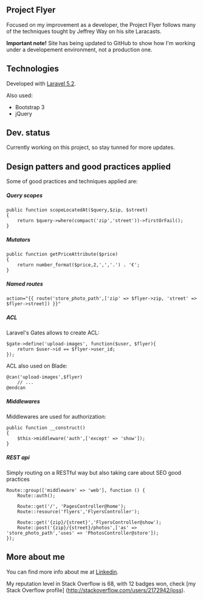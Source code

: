 ## Project Flyer

Focused on my improvement as a developer, the Project Flyer follows many of the techniques tought by Jeffrey Way on his site Laracasts.

**Important note!** Site has being updated to GitHub to show how I'm working under a developement environment, not a production one.

## Technologies

Developed with [Laravel 5.2](http://laravel.com/docs).

Also used:
- Bootstrap 3
- jQuery

## Dev. status

Currently working on this project, so stay tunned for more updates.

## Design patters and good practices applied

Some of good practices and techniques applied are:

##### Query scopes

```
public function scopeLocatedAt($query,$zip, $street)
{
    return $query->where(compact('zip','street'))->firstOrFail();
}
```

##### Mutators

```
public function getPriceAttribute($price)
{
    return number_format($price,2,',','.') . '€';
}
```

##### Named routes

```
action="{{ route('store_photo_path',['zip' => $flyer->zip, 'street' => $flyer->street]) }}"
```

##### ACL

Laravel's Gates allows to create ACL:

```
$gate->define('upload-images', function($user, $flyer){
    return $user->id == $flyer->user_id;
});
```

ACL also used on Blade:

```
@can('upload-images',$flyer)
    // ...
@endcan
```

##### Middlewares

Middlewares are used for authorization:

```
public function __construct()
{
    $this->middleware('auth',['except' => 'show']);
}
```

##### REST api

Simply routing on a RESTful way but also taking care about SEO good practices

```
Route::group(['middleware' => 'web'], function () {
    Route::auth();

    Route::get('/', 'PagesController@home');
	Route::resource('flyers','FlyersController');	

	Route::get('{zip}/{street}','FlyersController@show');
	Route::post('{zip}/{street}/photos',['as' => 'store_photo_path','uses' => 'PhotosController@store']);
});
```

## More about me

You can find more info about me at [Linkedin](http://es.linkedin.com/in/joseantoniocuenca).

My reputation level in Stack Overflow is 68, with 12 badges won, check [my Stack Overflow profile] (http://stackoverflow.com/users/2172942/joss).
